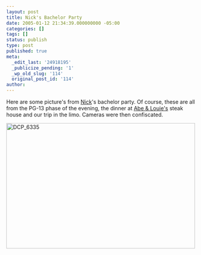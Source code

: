 ```yaml
---
layout: post
title: Nick's Bachelor Party
date: 2005-01-12 21:34:39.000000000 -05:00
categories: []
tags: []
status: publish
type: post
published: true
meta:
  _edit_last: '24918195'
  _publicize_pending: '1'
  _wp_old_slug: '114'
  original_post_id: '114'
author: 
---
```

Here are some picture's from <a href="http://www.nicholaslowe.com">Nick</a>'s bachelor party.  Of course, these are all from the PG-13 phase of the evening, the dinner at <a href="http://www.bbrginc.com/al/1.html">Abe &amp; Louie's</a> steak house and our trip in the limo.  Cameras were then confiscated.

<a href="http://www.flickr.com/photos/matthewsim/sets/72157603276696791/" title="DCP_6335 by Matthew Simoneau, on Flickr"><img src="https://farm3.staticflickr.com/2122/2057200343_a698b43d99.jpg" width="500" height="333" alt="DCP_6335" /></a>
